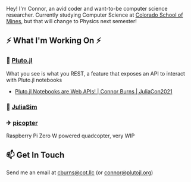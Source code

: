 Hey! I'm Connor, an avid coder and want-to-be computer science researcher. Currently studying Computer Science at [Colorado School of Mines](https://www.mines.edu/), but that will change to Physics next semester!

## ⚡ What I'm Working On ⚡
### 🎈 [Pluto.jl](https://github.com/fonsp/Pluto.jl)
What you see is what you REST, a feature that exposes an API to interact with Pluto.jl notebooks
- [Pluto.jl Notebooks are Web APIs! | Connor Burns | JuliaCon2021](https://youtu.be/cx_mjsmybA8)

### 🧪 [JuliaSim](https://juliacomputing.com/products/juliasim/)

### ✈ [picopter](https://github.com/ctrekker/picopter)
Raspberry Pi Zero W powered quadcopter, very WIP

## 📫 Get In Touch
Send me an email at [cburns@cot.llc](mailto:cburns@cot.llc) (or [connor@plutojl.org](mailto:connor@plutojl.org))
